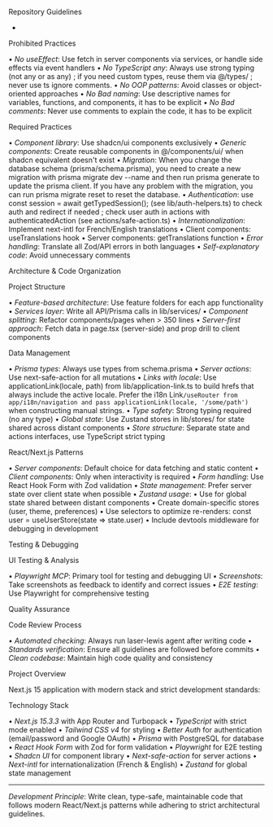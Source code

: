Repository Guidelines

- 

Prohibited Practices

•   *No useEffect*: Use fetch in server components via services, or handle side effects via event handlers
•   *No TypeScript any*: Always use strong typing (not any or as any) ; if you need custom types, reuse them via @/types/ ; never use ts ignore comments.
•   *No OOP patterns*: Avoid classes or object-oriented approaches
•   *No Bad naming*: Use descriptive names for variables, functions, and components, it has to be explicit
•   *No Bad comments*: Never use comments to explain the code, it has to be explicit

Required Practices

•   *Component library*: Use shadcn/ui components exclusively
•   *Generic components*: Create reusable components in @/components/ui/ when shadcn equivalent doesn't exist
•   *Migration*: When you change the database schema (prisma/schema.prisma), you need to create a new migration with prisma migrate dev --name <migration-name> and then run prisma generate to update the prisma client. If you have any problem with the migration, you can run prisma migrate reset to reset the database.
•   *Authentication*: use const session = await getTypedSession(); (see lib/auth-helpers.ts) to check auth and redirect if needed ; check user auth in actions with authenticatedAction (see actions/safe-action.ts)
•   *Internationalization*: Implement next-intl for French/English translations
•   Client components: useTranslations hook
•   Server components: getTranslations function
•   *Error handling*: Translate all Zod/API errors in both languages
•   *Self-explanatory code*: Avoid unnecessary comments

Architecture & Code Organization

Project Structure

•   *Feature-based architecture*: Use feature folders for each app functionality
•   *Services layer*: Write all API/Prisma calls in lib/services/
•   *Component splitting*: Refactor components/pages when > 350 lines
•   *Server-first approach*: Fetch data in page.tsx (server-side) and prop drill to client components

Data Management

•   *Prisma types*: Always use types from schema.prisma
•   *Server actions*: Use next-safe-action for all mutations
•   *Links with locale*: Use applicationLink(locale, path) from lib/application-link.ts to build hrefs that always include the active locale. Prefer the i18n Link`/useRouter from app/i18n/navigation and pass applicationLink(locale, '/some/path')` when constructing manual strings.
•   *Type safety*: Strong typing required (no any type)
•   *Global state*: Use Zustand stores in lib/stores/ for state shared across distant components
•   *Store structure*: Separate state and actions interfaces, use TypeScript strict typing

React/Next.js Patterns

•   *Server components*: Default choice for data fetching and static content
•   *Client components*: Only when interactivity is required
•   *Form handling*: Use React Hook Form with Zod validation
•   *State management*: Prefer server state over client state when possible
•   *Zustand usage*:
•   Use for global state shared between distant components
•   Create domain-specific stores (user, theme, preferences)
•   Use selectors to optimize re-renders: const user = useUserStore(state => state.user)
•   Include devtools middleware for debugging in development

Testing & Debugging

UI Testing & Analysis

•   *Playwright MCP*: Primary tool for testing and debugging UI
•   *Screenshots*: Take screenshots as feedback to identify and correct issues
•   *E2E testing*: Use Playwright for comprehensive testing

Quality Assurance

Code Review Process

•   *Automated checking*: Always run laser-lewis agent after writing code
•   *Standards verification*: Ensure all guidelines are followed before commits
•   *Clean codebase*: Maintain high code quality and consistency

Project Overview

Next.js 15 application with modern stack and strict development standards:

Technology Stack

•   *Next.js 15.3.3* with App Router and Turbopack
•   *TypeScript* with strict mode enabled
•   *Tailwind CSS v4* for styling
•   *Better Auth* for authentication (email/password and Google OAuth)
•   *Prisma* with PostgreSQL for database
•   *React Hook Form* with Zod for form validation
•   *Playwright* for E2E testing
•   *Shadcn UI* for component library
•   *Next-safe-action* for server actions
•   *Next-intl* for internationalization (French & English)
•   *Zustand* for global state management

---

*Development Principle*: Write clean, type-safe, maintainable code that follows modern React/Next.js patterns while adhering to strict architectural guidelines.